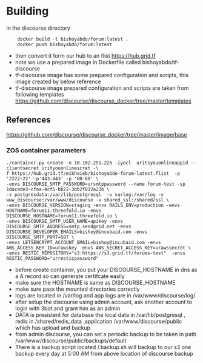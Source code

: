 # Building

in the discourse directory

```
    docker build -t bishoyabdo/forum:latest . 
    docker push bishoyabdo/forum:latest
```
- then convert it form our hub to an flist https://hub.grid.tf
- note we use a prepared image in Dockerfile called bishoyabdo/tf-discourse
- tf-discourse image has some prepared configuration and scripts, this image created by below reference 
- tf-discourse image prepared configuration and scripts are taken from following templates 
   https://github.com/discourse/discourse_docker/tree/master/templates
## References

https://github.com/discourse/discourse_docker/tree/master/image/base

### ZOS container parameters
```
./container.py create -n 10.102.251.225 -iyocl  uritsyouonlineappid --clientsecret urityouonlinescret -\ 
f https://hub.grid.tf/mikhaieb/bishoyabdo-forum-latest.flist  -p '2222:22' -p'443:443' -p '80:80' \ 
-envs DISCOURSE_SMTP_PASSWORD=ursmtppassword --name forum-test -sp 1dacade3-cfea-4cf5-bb22-3bb2f032a23b \ 
-v postgresdata:/var/lib/postgresql  -v varlog:/var/log -v www_discourse:/var/www/discourse -v shared_ssl:/shared/ssl \ 
-envs DISCOURSE_VERSION=staging -envs RAILS_ENV=production -envs HOSTNAME=forum11.threefold.io -envs DISCOURSE_HOSTNAME=forum11.threefold.io \ 
-envs DISCOURSE_SMTP_USER_NAME=apikey -envs DISCOURSE_SMTP_ADDRESS=smtp.sendgrid.net -envs DISCOURSE_DEVELOPER_EMAILS=bishoy@incubaid.com -envs DISCOURSE_SMTP_PORT=587 \ 
-envs LETSENCRYPT_ACCOUNT_EMAIL=bishoy@incubaid.com -envs AWS_ACCESS_KEY_ID=urawskey -envs AWS_SECRET_ACCESS_KEY=urawssecret \ 
-envs RESTIC_REPOSITORY="s3:https://s3.grid.tf/forums-test"  -envs RESTIC_PASSWORD="urresticpassword"
```
- before create container, you put your DISCOURSE_HOSTNAME in dns as a A record so can generate certifcate easily
- make sure the HOSTNAME is same as DISCOURSE_HOSTNAME 
- make sure pass the mounted directories correctly 
- logs are located in /var/log and app logs are in /var/www/discourse/log/
- after setup the discourse using admin account, ask another account to login with 3bot and grant him as an admin
- DATA is presistent for database the local data in /var/lib/postgresql , redis in /shared/redis_data ,application /var/www/discourse/public which has upload and backup
- from admin discourse, you can set a periodic backup to be taken in path /var/www/discourse/public/backups/default
- There is a backup script located /.backup.sh will backup to our s3  one backup every day at 5:00 AM from above location of discourse backup